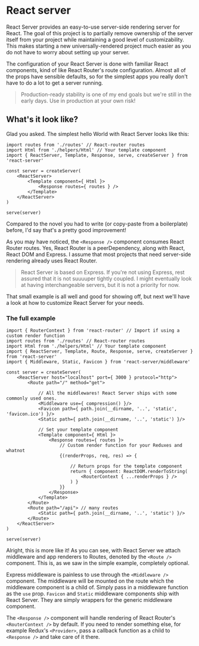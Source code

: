 React server
===

React Server provides an easy-to-use server-side rendering server for React.
The goal of this project is to partially remove ownership of the server itself from your project while maintaining a good level of customizability. This makes starting a new universally-rendered project much easier as you do not have to worry about setting up your server.

The configuration of your React Server is done with familiar React components, kind of like React Router's route configuration. Almost all of the props have sensible defaults, so for the simplest apps you really don't have to do a lot to get a server running.

> Production-ready stability is one of my end goals but we're still in the early days. Use in production at your own risk!

What's it look like?
---

Glad you asked. The simplest hello World with React Server looks like this:

```
import routes from './routes' // React-router routes
import Html from './helpers/Html' // Your template component
import { ReactServer, Template, Response, serve, createServer } from 'react-server'

const server = createServer(
    <ReactServer>
        <Template component={ Html }>
            <Response routes={ routes } />
        </Template>
    </ReactServer>
)

serve(server)

```

Compared to the novel you had to write (or copy-paste from a boilerplate) before, I'd say that's a pretty good improvement!

As you may have noticed, the `<Response />` component consumes React Router routes. Yes, React Router is a peerDependency, along with React, React DOM and Express. I assume that most projects that need server-side rendering already uses React Router.

> React Server is based on Express. If you're not using Express, rest assured that it is not suuuuper tightly coupled. I might eventually look at having interchangeable servers, but it is not a priority for now.

That small example is all well and good for showing off, but next we'll have a look at how to customize React Server for your needs.

### The full example

```
import { RouterContext } from 'react-router' // Import if using a custom render function
import routes from './routes' // React-router routes
import Html from './helpers/Html' // Your template component
import { ReactServer, Template, Route, Response, serve, createServer } from 'react-server'
import { Middleware, Static, Favicon } from 'react-server/middleware'

const server = createServer(
    <ReactServer host="localhost" port={ 3000 } protocol="http">
        <Route path="/" method="get">

            // All the middlewares! React Server ships with some commonly used ones.
            <Middleware use={ compression() }/>
            <Favicon path={ path.join(__dirname, '..', 'static', 'favicon.ico') }/>
            <Static path={ path.join(__dirname, '..', 'static') }/>

            // Set your template component
            <Template component={ Html }>
                <Response routes={ routes }>
                    // Custom render function for your Reduxes and whatnot
                    {(renderProps, req, res) => {

                        // Return props for the template component
                        return { component: ReactDOM.renderToString(
                            <RouterContext { ...renderProps } />
                        ) }
                    }}
                </Response>
            </Template>
        </Route>
        <Route path="/api"> // many routes
            <Static path={ path.join(__dirname, '..', 'static') }/>
        </Route>
    </ReactServer>
)

serve(server)

```

Alright, this is more like it! As you can see, with React Server we attach middleware and app renderers to Routes, denoted by the `<Route />` component. This is, as we saw in the simple example, completely optional.

Express middleware is painless to use through the `<Middleware />` component. The middleware will be mounted on the route which the middleware component is a child of. Simply pass in a middleware function as the `use` prop. `Favicon` and `Static` middleware components ship with React Server. They are simply wrappers for the generic middleware component.

The `<Response />` component will handle rendering of React Router's `<RouterContext />` by default. If you need to render something else, for example Redux's `<Provider>`, pass a callback function as a child to `<Response />` and take care of it there.